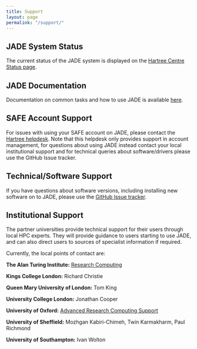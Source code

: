 ```yaml
---
title: Support
layout: page
permalink: "/support/"
---
```


## JADE System Status ## 

The current status of the JADE system is displayed on the [Hartree Centre Status page](https://stfc.service-now.com/hcssp?id=services_status).

## JADE Documentation ## 

Documentation on common tasks and how to use JADE is available [here](http://jade-hpc.readthedocs.io/).

## SAFE Account Support ##
<!--This will help local users adopt the new facility, optimise their codes for this platform and hence maximise their scientific output from the machine. -->

For issues with using your SAFE account on JADE, please contact the [Hartree helpdesk](https://stfc.service-now.com/hcssp). Note that this helpdesk only provides support in account management, for questions about using JADE instead contact your local institutional support and for technical queries about software/drivers please use the GitHub Issue tracker.

## Technical/Software Support ##

If you have questions about software versions, including installing new software on to JADE, please use the [GitHub Issue tracker](https://github.com/jade-hpc-gpu/jade-hpc-gpu.github.io/issues).

## Institutional Support ##

The partner universities provide technical support for their users through local HPC experts.  They will provide guidance to users starting to use JADE, and can also direct users to sources of specialist information if required.

Currently, the local points of contact are:

**The Alan Turing Institute:** [Research Computing](mailto:ResearchComputePlatforms@turing.ac.uk)
 
**Kings College London:** Richard Christie

**Queen Mary University of London:** Tom King

**University College London:** Jonathan Cooper

**University of Oxford:** [Advanced Research Computing Support](mailto:support@arc.ox.ac.uk)

**University of Sheffield:** Mozhgan Kabiri-Chimeh, Twin Karmakharm, Paul Richmond

**University of Southampton:** Ivan Wolton



<!--
<section id="portfolio-work">
    <div class="container">
        <div class="row">
          <div class="col-md-12">
            <div class="block">
              <div class="portfolio-menu">
                <ul>
                    <li class="filter" data-filter="all">All tutorials</li>
                    <li class="filter" data-filter=".Tag1">Tag 1</li>
                    <li class="filter" data-filter=".Tag2">Tag 2</li>
                    <li class="filter" data-filter=".Tag3">Tag 3</li>
                </ul>
              </div>
                
              <div class="portfolio-contant">
                <ul id="portfolio-contant-active">
        
                    <li class="mix Tag1">
                      <a href="">
                        <img src="{{ site.baseurl }}/img/support/1.png" alt="">
                        <div class="overly">
                          <div class="position-center">
                            <h2>Lorem ipsum 1</h2>
                            <p>Nullam dictum felis eu pede mollis pretium. Integer tincidunt </p>

                          </div>
                        </div>
                      </a>
                  </li>
          
                    <li class="mix Tag2">
                      <a href="">
                        <img src="{{ site.baseurl }}/img/support/2.png" alt="">
                        <div class="overly">
                          <div class="position-center">
                            <h2>Lorem ipsum 2</h2>
                            <p>Nullam dictum felis eu pede mollis pretium. Integer tincidunt </p>

                          </div>
                        </div>
                      </a>
                  </li>

              
                </ul>
              </div>
            </div>
          </div>
        </div>
    </div>
</section>
-->


